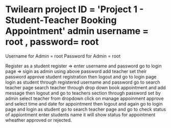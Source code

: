 # Twilearn project ID = 'Project 1 - Student-Teacher Booking Appointment' admin username = root , password= root
Username for Admin = root
Password for Admin = root

Register as a student
register => enter username and password
go to login page =>
sigin as admin using above password
add teacher set their password 
approve student registration
then logout and go to login page 
login as student through registered username and password
go to search teacher page
search teacher through drop down
book appointment and add message
then logout and go to teachers section
through password set by admin
select teacher from dropdown 
click on manage appoinment 
approve and select time and date for appointment
then logout and again go to login page and login as student
go to search teacher page and go to check status of appiontment
enter students name
it will show status for appointment wheather approved or rejected.

